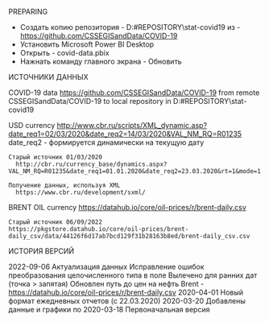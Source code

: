 
PREPARING
  - Создать копию репозитория - D:\#REPOSITORY\stat-covid19
    из - https://github.com/CSSEGISandData/COVID-19
  - Установить Microsoft Power BI Desktop
  - Открыть - covid-data.pbix
  - Нажнать команду главного экрана - Обновить
  
ИСТОЧНИКИ ДАННЫХ
  
  COVID-19 data
    https://github.com/CSSEGISandData/COVID-19
	from remote CSSEGISandData/COVID-19 to local repository in D:\#REPOSITORY\stat-covid19
  
  USD currency
	http://www.cbr.ru/scripts/XML_dynamic.asp?date_req1=02/03/2020&date_req2=14/03/2020&VAL_NM_RQ=R01235
	date_req2 - формируется динамически на текущую дату
	
	Старый источник 01/03/2020
	  http://cbr.ru/currency_base/dynamics.aspx?VAL_NM_RQ=R01235&date_req1=01.01.2020&date_req2=23.03.2020&rt=1&mode=1
	  
    Получение данных, используя XML
	  https://www.cbr.ru/development/sxml/
	
  BRENT OIL currency
	https://datahub.io/core/oil-prices/r/brent-daily.csv
	
	Старый источник 06/09/2022
    https://pkgstore.datahub.io/core/oil-prices/brent-daily_csv/data/44126f6d17ab7bcd129f31b28163b8ed/brent-daily_csv.csv
	
ИСТОРИЯ ВЕРСИЙ

2022-09-06 Актуализация данных
	Исправление ошибок преобразования целочисленного типа в поле Вылечено для ранних дат (точка > запятая)
	Обновлен путь до цен на нефть Brent - https://datahub.io/core/oil-prices/r/brent-daily.csv
2020-04-01 Новый формат ежедневных отчетов (с 22.03.2020)
2020-03-20 Добавлены данные и графики по 
2020-03-18 Первоначальная версия